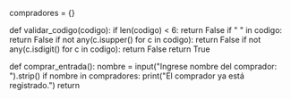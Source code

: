 compradores = {}

def validar_codigo(codigo):
    if len(codigo) < 6:
        return False
    if " " in codigo:
        return False
    if not any(c.isupper() for c in codigo):
        return False
    if not any(c.isdigit() for c in codigo):
        return False
    return True

def comprar_entrada():
    nombre = input("Ingrese nombre del comprador: ").strip()
    if nombre in compradores:
        print("El comprador ya está registrado.")
        return

 
